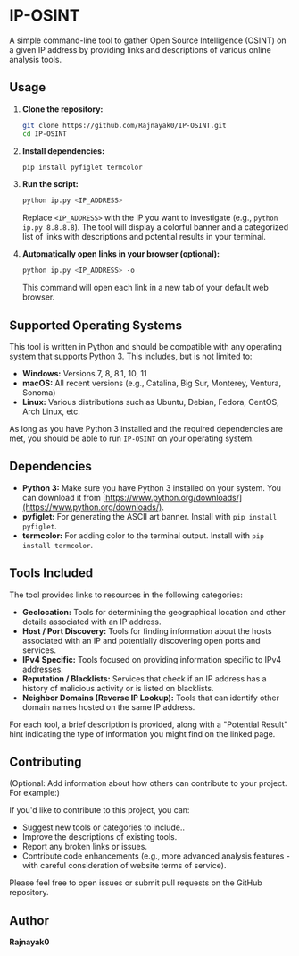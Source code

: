 # IP-OSINT

A simple command-line tool to gather Open Source Intelligence (OSINT) on a given IP address by providing links and descriptions of various online analysis tools.

## Usage

1.  **Clone the repository:**
    ```bash
    git clone https://github.com/Rajnayak0/IP-OSINT.git
    cd IP-OSINT
    ```
2.  **Install dependencies:**
    ```bash
    pip install pyfiglet termcolor
    ```
3.  **Run the script:**
    ```bash
    python ip.py <IP_ADDRESS>
    ```
    Replace `<IP_ADDRESS>` with the IP you want to investigate (e.g., `python ip.py 8.8.8.8`). The tool will display a colorful banner and a categorized list of links with descriptions and potential results in your terminal.

4.  **Automatically open links in your browser (optional):**
    ```bash
    python ip.py <IP_ADDRESS> -o
    ```
    This command will open each link in a new tab of your default web browser.

## Supported Operating Systems

This tool is written in Python and should be compatible with any operating system that supports Python 3. This includes, but is not limited to:

* **Windows:** Versions 7, 8, 8.1, 10, 11
* **macOS:** All recent versions (e.g., Catalina, Big Sur, Monterey, Ventura, Sonoma)
* **Linux:** Various distributions such as Ubuntu, Debian, Fedora, CentOS, Arch Linux, etc.

As long as you have Python 3 installed and the required dependencies are met, you should be able to run `IP-OSINT` on your operating system.

## Dependencies

* **Python 3:** Make sure you have Python 3 installed on your system. You can download it from [https://www.python.org/downloads/](https://www.python.org/downloads/).
* **pyfiglet:** For generating the ASCII art banner. Install with `pip install pyfiglet`.
* **termcolor:** For adding color to the terminal output. Install with `pip install termcolor`.

## Tools Included

The tool provides links to resources in the following categories:

* **Geolocation:** Tools for determining the geographical location and other details associated with an IP address.
* **Host / Port Discovery:** Tools for finding information about the hosts associated with an IP and potentially discovering open ports and services.
* **IPv4 Specific:** Tools focused on providing information specific to IPv4 addresses.
* **Reputation / Blacklists:** Services that check if an IP address has a history of malicious activity or is listed on blacklists.
* **Neighbor Domains (Reverse IP Lookup):** Tools that can identify other domain names hosted on the same IP address.

For each tool, a brief description is provided, along with a "Potential Result" hint indicating the type of information you might find on the linked page.

## Contributing

(Optional: Add information about how others can contribute to your project. For example:)

If you'd like to contribute to this project, you can:

* Suggest new tools or categories to include..
* Improve the descriptions of existing tools.
* Report any broken links or issues.
* Contribute code enhancements (e.g., more advanced analysis features - with careful consideration of website terms of service).

Please feel free to open issues or submit pull requests on the GitHub repository.

## Author

**Rajnayak0**
